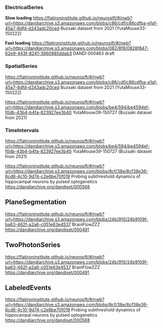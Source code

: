 ### ElectricalSeries

**Slow loading**
https://flatironinstitute.github.io/neurosift/#/nwb?url=https://dandiarchive.s3.amazonaws.com/blobs/c86/cdf/c86cdfba-e1af-45a7-8dfd-d243adc20ced
Buzsaki dataset from 2021 (YutaMouse33-150222)

**Fast loading**
https://flatironinstitute.github.io/neurosift/#/nwb?url=https://dandiarchive.s3.amazonaws.com/blobs/082/8f8/0828f847-62e9-443f-8241-3960985ddab3
DANDI 000463 draft

### SpatialSeries

https://flatironinstitute.github.io/neurosift/#/nwb?url=https://dandiarchive.s3.amazonaws.com/blobs/c86/cdf/c86cdfba-e1af-45a7-8dfd-d243adc20ced
Buzsaki dataset from 2021 (YutaMouse33-150222)

https://flatironinstitute.github.io/neurosift/#/nwb?url=https://dandiarchive.s3.amazonaws.com/blobs/be4/594/be4594ef-f0db-43b4-b4fa-823927ee3b40
YutaMouse39-150727 (Buzsaki dataset from 2021)

### TimeIntervals

https://flatironinstitute.github.io/neurosift/#/nwb?url=https://dandiarchive.s3.amazonaws.com/blobs/be4/594/be4594ef-f0db-43b4-b4fa-823927ee3b40
YutaMouse39-150727 (Buzsaki dataset from 2021)

https://flatironinstitute.github.io/neurosift/#/nwb?url=https://dandiarchive.s3.amazonaws.com/blobs/8cf/38e/8cf38e36-6cd8-4c10-9d74-c2e6be70f019
Probing subthreshold dynamics of hippocampal neurons by pulsed optogenetics
https://dandiarchive.org/dandiset/000568


## PlaneSegmentation

https://flatironinstitute.github.io/neurosift/#/nwb?url=https://dandiarchive.s3.amazonaws.com/blobs/24b/910/24b9109f-ba63-462f-a2a6-c051e63e4537
BrainFlowZZZ
https://dandiarchive.org/dandiset/000491

## TwoPhotonSeries

https://flatironinstitute.github.io/neurosift/#/nwb?url=https://dandiarchive.s3.amazonaws.com/blobs/24b/910/24b9109f-ba63-462f-a2a6-c051e63e4537
BrainFlowZZZ
https://dandiarchive.org/dandiset/000491

## LabeledEvents

https://flatironinstitute.github.io/neurosift/#/nwb?url=https://dandiarchive.s3.amazonaws.com/blobs/8cf/38e/8cf38e36-6cd8-4c10-9d74-c2e6be70f019
Probing subthreshold dynamics of hippocampal neurons by pulsed optogenetics
https://dandiarchive.org/dandiset/000568